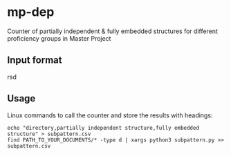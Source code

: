 # mp-dep
Counter of partially independent &amp; fully embedded structures for different proficiency groups in Master Project

## Input format
rsd

## Usage
Linux commands to call the counter and store the results with headings:

```
echo "directory,partially independent structure,fully embedded structure" > subpattern.csv
find PATH_TO_YOUR_DOCUMENTS/* -type d | xargs python3 subpattern.py >> subpattern.csv
```
